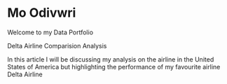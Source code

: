 # Mo Odivwri

Welcome to my Data Portfolio

Delta Airline Comparision Analysis

In this article I will be discussing my analysis on the airline in the United States of America but highlighting the performance of my favourite airline Delta Airline
